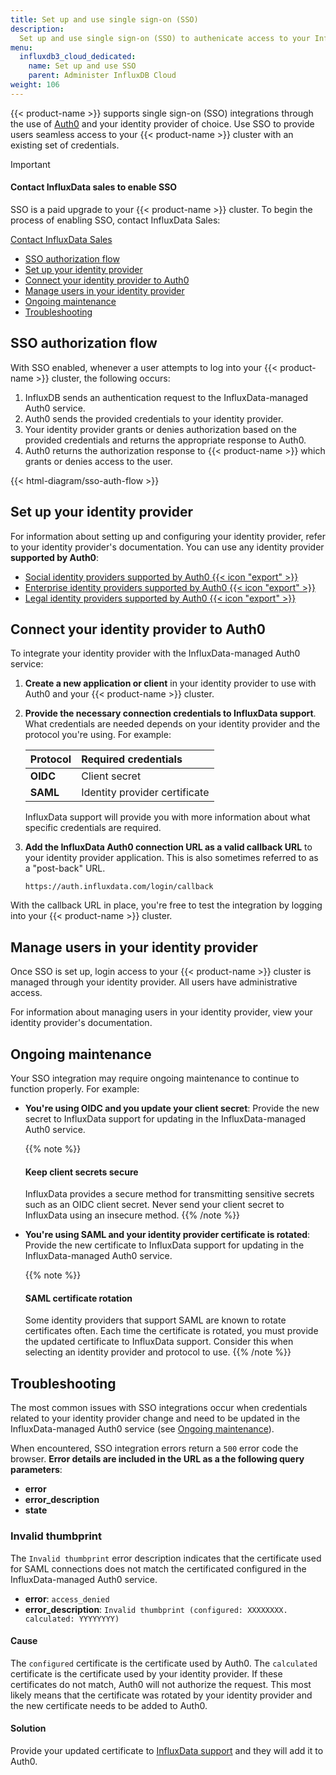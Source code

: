 ```yaml
---
title: Set up and use single sign-on (SSO)
description:
  Set up and use single sign-on (SSO) to authenicate access to your InfluxDB Cluster.
menu:
  influxdb3_cloud_dedicated:
    name: Set up and use SSO
    parent: Administer InfluxDB Cloud
weight: 106
---
```


{{< product-name >}} supports single sign-on (SSO) integrations through the use
of [Auth0](https://auth0.com) and your identity provider of choice.
Use SSO to provide users seamless access to your {{< product-name >}} cluster
with an existing set of credentials. 

> [!Important]
>
> #### Contact InfluxData sales to enable SSO
> 
> SSO is a paid upgrade to your {{< product-name >}} cluster.
> To begin the process of enabling SSO, contact InfluxData Sales:
> 
> <a class="btn" href="https://www.influxdata.com/contact-sales/">Contact InfluxData Sales</a>

- [SSO authorization flow](#sso-authorization-flow)
- [Set up your identity provider](#set-up-your-identity-provider)
- [Connect your identity provider to Auth0](#connect-your-identity-provider-to-auth0)
- [Manage users in your identity provider](#manage-users-in-your-identity-provider)
- [Ongoing maintenance](#ongoing-maintenance)
- [Troubleshooting](#troubleshooting)

## SSO authorization flow

With SSO enabled, whenever a user attempts to log into your {{< product-name >}}
cluster, the following occurs:

1.  InfluxDB sends an authentication request to the InfluxData-managed Auth0 service.
2.  Auth0 sends the provided credentials to your identity provider.
3.  Your identity provider grants or denies authorization based on the provided
    credentials and returns the appropriate response to Auth0.
4.  Auth0 returns the authorization response to {{< product-name >}} which grants
    or denies access to the user.

{{< html-diagram/sso-auth-flow >}}

## Set up your identity provider

For information about setting up and configuring your identity provider, refer
to your identity provider's documentation.
You can use any identity provider **supported by Auth0**:

- [Social identity providers supported by Auth0 {{< icon "export" >}}](https://auth0.com/docs/authenticate/identity-providers/social-identity-providers)
- [Enterprise identity providers supported by Auth0 {{< icon "export" >}}](https://auth0.com/docs/authenticate/identity-providers/enterprise-identity-providers)
- [Legal identity providers supported by Auth0 {{< icon "export" >}}](https://auth0.com/docs/authenticate/identity-providers/enterprise-identity-providers)

## Connect your identity provider to Auth0

To integrate your identity provider with the InfluxData-managed Auth0 service:

1.  **Create a new application or client** in your identity provider to use with
    Auth0 and your {{< product-name >}} cluster.

2.  **Provide the necessary connection credentials to InfluxData support**.
    What credentials are needed depends on your identity provider and the
    protocol you're using. For example:

    | Protocol | Required credentials          |
    | :------- | :---------------------------- |
    | **OIDC** | Client secret                 |
    | **SAML** | Identity provider certificate |

    InfluxData support will provide you with more information about what specific
    credentials are required.

3. **Add the InfluxData Auth0 connection URL as a valid callback URL** to your
    identity provider application. This is also sometimes referred to as a
    "post-back" URL.
    
    ```
    https://auth.influxdata.com/login/callback
    ```

With the callback URL in place, you're free to test the integration by logging
into your {{< product-name >}} cluster.

## Manage users in your identity provider

Once SSO is set up, login access to your {{< product-name >}} cluster is managed
through your identity provider. All users have administrative access.

For information about managing users in your identity provider, view your
identity provider's documentation.

## Ongoing maintenance

Your SSO integration may require ongoing maintenance to continue to function
properly. For example:

- **You're using OIDC and you update your client secret**: Provide the
  new secret to InfluxData support for updating in the InfluxData-managed Auth0
  service.

  {{% note %}}
  #### Keep client secrets secure

  InfluxData provides a secure method for transmitting sensitive secrets such as
  an OIDC client secret. Never send your client secret to InfluxData using an
  insecure method.
  {{% /note %}}

- **You're using SAML and your identity provider certificate is rotated**:
  Provide the new certificate to InfluxData support for updating in the
  InfluxData-managed Auth0 service.

  {{% note %}}
  #### SAML certificate rotation

  Some identity providers that support SAML are known to rotate certificates often.
  Each time the certificate is rotated, you must provide the updated certificate
  to InfluxData support. Consider this when selecting an identity provider and
  protocol to use.
  {{% /note %}}

## Troubleshooting

The most common issues with SSO integrations occur when credentials related to
your identity provider change and need to be updated in the InfluxData-managed
Auth0 service (see [Ongoing maintenance](#ongoing-maintenance)).

When encountered, SSO integration errors return a `500` error code the browser.
**Error details are included in the URL as a the following query parameters**:

- **error**
- **error_description**
- **state**

### Invalid thumbprint

The `Invalid thumbprint` error description indicates that the certificate used
for SAML connections does not match the certificated configured in the
InfluxData-managed Auth0 service.

- **error**: `access_denied`
- **error_description**: `Invalid thumbprint (configured: XXXXXXXX.
  calculated: YYYYYYYY)`

#### Cause

The `configured` certificate is the certificate used by Auth0.
The `calculated` certificate is the certificate used by your identity provider.
If these certificates do not match, Auth0 will not authorize the request.
This most likely means that the certificate was rotated by your identity
provider and the new certificate needs to be added to Auth0.

#### Solution

Provide your updated certificate to [InfluxData support](https://support.influxdata.com)
and they will add it to Auth0.
